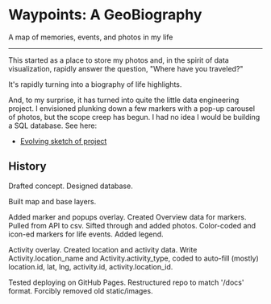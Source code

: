 # Waypoints: A GeoBiography
A map of memories, events, and photos in my life

---

This started as a place to store my photos and, in the spirit of data visualization, rapidly answer the question, "Where have you traveled?"

It's rapidly turning into a biography of life highlights.

And, to my surprise, it has turned into quite the little data engineering project. I envisioned plunking down a few markers with a pop-up carousel of photos, but the scope creep has begun. I had no idea I would be building a SQL database. See here:

- [Evolving sketch of project](data_dictionary.md)

## History

Drafted concept. Designed database.

Built map and base layers. 

Added marker and popups overlay. Created Overview data for markers. Pulled from API to csv. Sifted through and added photos. Color-coded and icon-ed markers for life events. Added legend.

Activity overlay. Created location and activity data. Write Activity.location_name and Activity.activity_type, coded to auto-fill (mostly) location.id, lat, lng, activity.id, activity.location_id.

Tested deploying on GitHub Pages. Restructured repo to match '/docs' format. Forcibly removed old static/images.